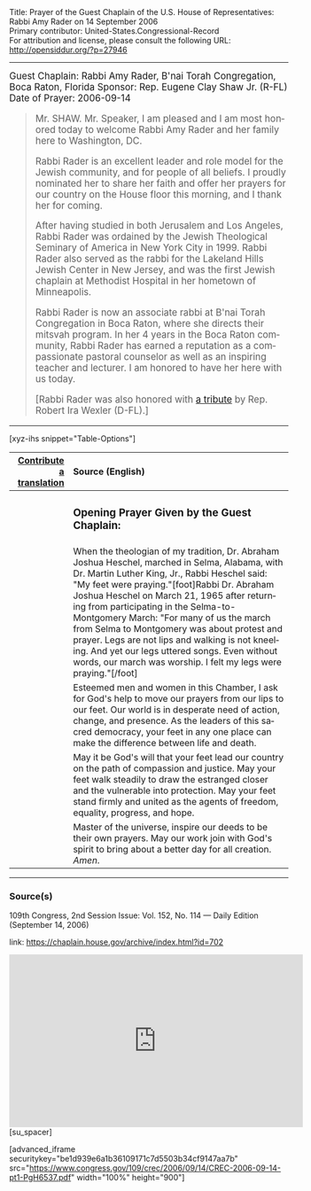 <html>
<head></head>
<body>
Title: Prayer of the Guest Chaplain of the U.S. House of Representatives: Rabbi Amy Rader on 14 September 2006<br />
Primary contributor: United-States.Congressional-Record<br />
For attribution and license, please consult the following URL: <a href="http://opensiddur.org/?p=27946">http://opensiddur.org/?p=27946</a>
<p />
<hr />

<div class="english" lang="en" style="font-size:1.2em;">
Guest Chaplain: Rabbi Amy Rader, B'nai Torah Congregation, Boca Raton, Florida
Sponsor: Rep. Eugene Clay Shaw Jr. (R-FL)
Date of Prayer: 2006-09-14

<blockquote>
Mr. SHAW. Mr. Speaker, I am pleased and I am most honored today to welcome Rabbi Amy Rader and her family here to Washington, DC.

Rabbi Rader is an excellent leader and role model for the Jewish community, and for people of all beliefs. I proudly nominated her to share her faith and offer her prayers for our country on the House floor this morning, and I thank her for coming.

After having studied in both Jerusalem and Los Angeles, Rabbi Rader was ordained by the Jewish Theological Seminary of America in New York City in 1999. Rabbi Rader also served as the rabbi for the Lakeland Hills Jewish Center in New Jersey, and was the first Jewish chaplain at Methodist Hospital in her hometown of Minneapolis.

Rabbi Rader is now an associate rabbi at B'nai Torah Congregation in Boca Raton, where she directs their mitsvah program. In her 4 years in the Boca Raton community, Rabbi Rader has earned a reputation as a compassionate pastoral counselor as well as an inspiring teacher and lecturer. I am honored to have her here with us today.

[Rabbi Rader was also honored with <a href="https://www.congress.gov/congressional-record/2006/9/15/extensions-of-remarks-section/article/e1741-1">a tribute</a> by Rep. Robert Ira Wexler (D-FL).]
</blockquote>
</div>

<hr />

[xyz-ihs snippet="Table-Options"]<table style="margin-left: auto; margin-right: auto;" class="draggable">
<thead><tr><th id="x" style="text-align: right;"><a href="/contributing/upload/">Contribute a translation</a></th><th style="text-align: left;">Source (English)</th></tr></thead>
<tbody>
<tr><td style="vertical-align:top;">
<div class="liturgy" lang="he">

</span></div></td>
 
<td style="vertical-align:top;">
<div class="english" lang="en">
<h3>Opening Prayer Given by the Guest Chaplain:</h3>
</div></td></tr>

<tr><td style="vertical-align:top;">
<div class="liturgy" lang="he">

</span></div></td>
 
<td style="vertical-align:top;">
<div class="english" lang="en">
When the theologian of my tradition, 
Dr. Abraham Joshua Heschel, 
marched in Selma, Alabama, 
with Dr. Martin Luther King, Jr., 
Rabbi Heschel said: 
"My feet were praying."[foot]Rabbi Dr. Abraham Joshua Heschel on March 21, 1965 after returning from participating in the Selma-to-Montgomery March: "For many of us the march from Selma to Montgomery was about protest and prayer. Legs are not lips and walking is not kneeling. And yet our legs uttered songs. Even without words, our march was worship. I felt my legs were praying."[/foot]
</div></td></tr>


<tr><td style="vertical-align:top;">
<div class="liturgy" lang="he">

</span></div></td>
 
<td style="vertical-align:top;">
<div class="english" lang="en">
Esteemed men and women in this Chamber, 
I ask for God's help 
to move our prayers 
from our lips to our feet. 
Our world is in desperate need of action, 
change, 
and presence. 
As the leaders of this sacred democracy, 
your feet in any one place 
can make the difference 
between life and death.
</div></td></tr>


<tr><td style="vertical-align:top;">
<div class="liturgy" lang="he">

</span></div></td>
 
<td style="vertical-align:top;">
<div class="english" lang="en">
May it be God's will 
that your feet lead our country 
on the path of compassion and justice. 
May your feet walk steadily 
to draw the estranged closer 
and the vulnerable into protection. 
May your feet stand firmly and united 
as the agents of freedom, 
equality, 
progress, 
and hope.
</div></td></tr>


<tr><td style="vertical-align:top;">
<div class="liturgy" lang="he">

</span></div></td>
 
<td style="vertical-align:top;">
<div class="english" lang="en">
Master of the universe, 
inspire our deeds to be their own prayers. 
May our work join with God's spirit 
to bring about a better day 
for all creation. 
<em>Amen</em>.
</div></td></tr>
</tbody></table>

<hr />

<h3>Source(s)</h3>

109th Congress, 2nd Session
Issue: Vol. 152, No. 114 — Daily Edition (September 14, 2006)

link: <a href="https://chaplain.house.gov/archive/index.html?id=702">https://chaplain.house.gov/archive/index.html?id=702</a>

<iframe width=530 height=312 src='https://www.c-span.org/video/standalone/?c4514469/user-clip-rabbi-amy-rader-bnai-torah-congregation-boca-raton-fl' allowfullscreen='allowfullscreen' frameborder=0></iframe>[su_spacer]

[advanced_iframe securitykey="be1d939e6a1b36109171c7d5503b34cf9147aa7b" src="https://www.congress.gov/109/crec/2006/09/14/CREC-2006-09-14-pt1-PgH6537.pdf" width="100%" height="900"]
</body>
</html>